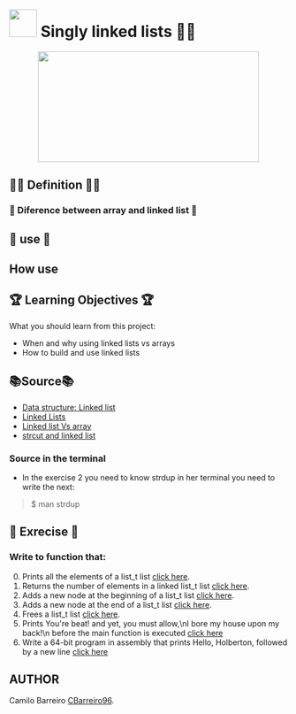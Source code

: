 # <img src="https://user-images.githubusercontent.com/66263776/88350578-252ffd80-cd19-11ea-9730-7bd7b1da9fca.jpg" width="50" height= "50"> Singly linked lists :man_technologist: 
<p align="center">
  <img src="https://user-images.githubusercontent.com/66263776/88342281-ba74c700-cd04-11ea-8638-97c49014595b.png" width="400" height= "200">
</p>

## :man_teacher: Definition :man_teacher:

### :gem: Diference between array and linked list :gem:
## :eyes: use :eyes:
## How use
## :trophy: Learning Objectives :trophy:
What you should learn from this project:
* When and why using linked lists vs arrays
* How to build and use linked lists
## :books:Source:books:
* [Data structure: Linked list](https://www.youtube.com/watch?v=njTh_OwMljA "Video about linked list")
* [Linked Lists](https://www.youtube.com/watch?v=udapt4FGY20&feature=youtu.be&t=2m10s "Video Linked Lists - Richard Buckland")
* [Linked list Vs array](https://www.geeksforgeeks.org/linked-list-vs-array/ "Post about diferent between array and linked list")
* [strcut and linked list](https://www.cs.cmu.edu/~guna/15-123S11/Lectures/Lecture09.pdf "Pdf about linke list")
### Source in the terminal
* In the exercise 2 you need to know strdup in her terminal you need to write the next:
>$ man strdup
## :brain: Exrecise :brain:
### Write to function that:
0. Prints all the elements of a list_t list [click here](https://github.com/CBarreiro96/holbertonschool-low_level_programming/blob/master/0x12-singly_linked_lists/0-print_list.c "Solution problem").
1. Returns the number of elements in a linked list_t list [click here](https://github.com/CBarreiro96/holbertonschool-low_level_programming/blob/master/0x12-singly_linked_lists/1-list_len.c "Solution problem").
2. Adds a new node at the beginning of a list_t list [click here](https://github.com/CBarreiro96/holbertonschool-low_level_programming/blob/master/0x12-singly_linked_lists/2-add_node.c "Solution problem").
3. Adds a new node at the end of a list_t list [click here](https://github.com/CBarreiro96/holbertonschool-low_level_programming/blob/master/0x12-singly_linked_lists/3-add_node_end.c "Solution problem").
4. Frees a list_t list [click here](https://github.com/CBarreiro96/holbertonschool-low_level_programming/blob/master/0x12-singly_linked_lists/4-free_list.c "Solution problem").
5. Prints You're beat! and yet, you must allow,\nI bore my house upon my back!\n before the main function is executed [click here](https://github.com/CBarreiro96/holbertonschool-low_level_programming/blob/master/0x12-singly_linked_lists/100-first.c "Solution problem")
6. Write a 64-bit program in assembly that prints Hello, Holberton, followed by a new line [click here](https://github.com/CBarreiro96/holbertonschool-low_level_programming/blob/master/0x12-singly_linked_lists/101-hello_holberton.asm "Solution problem")
## AUTHOR
Camilo Barreiro [CBarreiro96](https://github.com/CBarreiro96 "User Github").